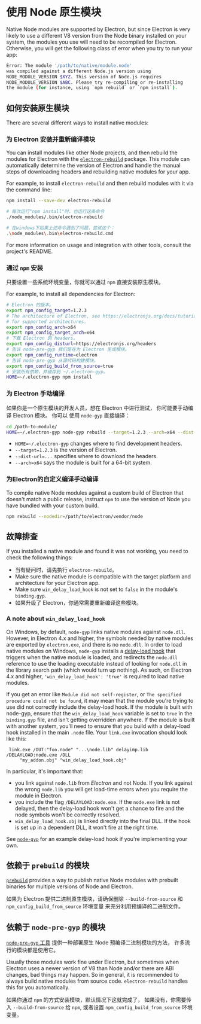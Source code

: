 # 使用 Node 原生模块

Native Node modules are supported by Electron, but since Electron is very likely to use a different V8 version from the Node binary installed on your system, the modules you use will need to be recompiled for Electron. Otherwise, you will get the following class of error when you try to run your app:

```sh
Error: The module '/path/to/native/module.node'
was compiled against a different Node.js version using
NODE_MODULE_VERSION $XYZ. This version of Node.js requires
NODE_MODULE_VERSION $ABC. Please try re-compiling or re-installing
the module (for instance, using `npm rebuild` or `npm install`).
```

## 如何安装原生模块

There are several different ways to install native modules:

### 为 Electron 安装并重新编译模块

You can install modules like other Node projects, and then rebuild the modules for Electron with the [`electron-rebuild`](https://github.com/electron/electron-rebuild) package. This module can automatically determine the version of Electron and handle the manual steps of downloading headers and rebuilding native modules for your app.

For example, to install `electron-rebuild` and then rebuild modules with it via the command line:

```sh
npm install --save-dev electron-rebuild

# 每次运行"npm install"时，也运行这条命令
./node_modules/.bin/electron-rebuild

# 在windows下如果上述命令遇到了问题，尝试这个：
.\node_modules\.bin\electron-rebuild.cmd
```

For more information on usage and integration with other tools, consult the project's README.

### 通过 `npm` 安装

只要设置一些系统环境变量，你就可以通过 `npm` 直接安装原生模块。

For example, to install all dependencies for Electron:

```sh
# Electron 的版本。
export npm_config_target=1.2.3
# The architecture of Electron, see https://electronjs.org/docs/tutorial/support#supported-platforms
# for supported architectures.
export npm_config_arch=x64
export npm_config_target_arch=x64
# 下载 Electron 的 headers。
export npm_config_disturl=https://electronjs.org/headers
# 告诉 node-pre-gyp 我们是在为 Electron 生成模块。
export npm_config_runtime=electron
# 告诉 node-pre-gyp 从源代码构建模块。
export npm_config_build_from_source=true
# 安装所有依赖，并缓存到 ~/.electron-gyp。
HOME=~/.electron-gyp npm install
```

### 为 Electron 手动编译

如果你是一个原生模块的开发人员，想在 Electron 中进行测试， 你可能要手动编译 Electron 模块。 你可以 使用 `node-gyp` 直接编译：

```sh
cd /path-to-module/
HOME=~/.electron-gyp node-gyp rebuild --target=1.2.3 --arch=x64 --dist-url=https://electronjs.org/headers
```

- `HOME=~/.electron-gyp` changes where to find development headers.
- `--target=1.2.3` is the version of Electron.
- `--dist-url=...` specifies where to download the headers.
- `--arch=x64` says the module is built for a 64-bit system.

### 为Electron的自定义编译手动编译

To compile native Node modules against a custom build of Electron that doesn't match a public release, instruct `npm` to use the version of Node you have bundled with your custom build.

```sh
npm rebuild --nodedir=/path/to/electron/vendor/node
```

## 故障排查

If you installed a native module and found it was not working, you need to check the following things:

- 当有疑问时，请先执行 `electron-rebuild`。
- Make sure the native module is compatible with the target platform and architecture for your Electron app.
- Make sure `win_delay_load_hook` is not set to `false` in the module's `binding.gyp`.
- 如果升级了 Electron，你通常需要重新编译这些模块。

### A note about `win_delay_load_hook`

On Windows, by default, `node-gyp` links native modules against `node.dll`. However, in Electron 4.x and higher, the symbols needed by native modules are exported by `electron.exe`, and there is no `node.dll`. In order to load native modules on Windows, `node-gyp` installs a [delay-load hook](https://msdn.microsoft.com/en-us/library/z9h1h6ty.aspx) that triggers when the native module is loaded, and redirects the `node.dll` reference to use the loading executable instead of looking for `node.dll` in the library search path (which would turn up nothing). As such, on Electron 4.x and higher, `'win_delay_load_hook': 'true'` is required to load native modules.

If you get an error like `Module did not self-register`, or `The specified
procedure could not be found`, it may mean that the module you're trying to use did not correctly include the delay-load hook. If the module is built with node-gyp, ensure that the `win_delay_load_hook` variable is set to `true` in the `binding.gyp` file, and isn't getting overridden anywhere. If the module is built with another system, you'll need to ensure that you build with a delay-load hook installed in the main `.node` file. Your `link.exe` invocation should look like this:

```text
 link.exe /OUT:"foo.node" "...\node.lib" delayimp.lib /DELAYLOAD:node.exe /DLL
     "my_addon.obj" "win_delay_load_hook.obj"
```

In particular, it's important that:

- you link against `node.lib` from *Electron* and not Node. If you link against the wrong `node.lib` you will get load-time errors when you require the module in Electron.
- you include the flag `/DELAYLOAD:node.exe`. If the `node.exe` link is not delayed, then the delay-load hook won't get a chance to fire and the node symbols won't be correctly resolved.
- `win_delay_load_hook.obj` is linked directly into the final DLL. If the hook is set up in a dependent DLL, it won't fire at the right time.

See [`node-gyp`](https://github.com/nodejs/node-gyp/blob/e2401e1395bef1d3c8acec268b42dc5fb71c4a38/src/win_delay_load_hook.cc) for an example delay-load hook if you're implementing your own.

## 依赖于 `prebuild` 的模块

[`prebuild`](https://github.com/prebuild/prebuild) provides a way to publish native Node modules with prebuilt binaries for multiple versions of Node and Electron.

如果为 Electron 提供二进制原生模块，请确保删除 `--build-from-source` 和 `npm_config_build_from_source` 环境变量 来充分利用预编译的二进制文件。

## 依赖于 `node-pre-gyp` 的模块

[`node-pre-gyp` 工具](https://github.com/mapbox/node-pre-gyp) 提供一种部署原生 Node 预编译二进制模块的方法， 许多流行的模块都是使用它。

Usually those modules work fine under Electron, but sometimes when Electron uses a newer version of V8 than Node and/or there are ABI changes, bad things may happen. So in general, it is recommended to always build native modules from source code. `electron-rebuild` handles this for you automatically.

如果你通过 `npm` 的方式安装模块，默认情况下这就完成了， 如果没有，你需要传入 `--build-from-source` 给 `npm`, 或者设置 `npm_config_build_from_source` 环境变量。